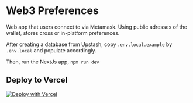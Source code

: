 # Web3 Preferences
Web app that users connect to via Metamask. Using public adresses of the wallet, stores cross or in-platform preferences.

After creating a database from Upstash, copy `.env.local.example` by `.env.local` and populate accordingly.

Then, run the NextJs app, `npm run dev`

## Deploy to Vercel
[![Deploy with Vercel](https://vercel.com/button)](https://vercel.com/new/clone?repository-url=https%3A%2F%2Fgithub.com%2Fupstash%2Fredis-examples%2Ftree%2Fmaster%2Fweb3-preferences&integration-ids=oac_V3R1GIpkoJorr6fqyiwdhl17)